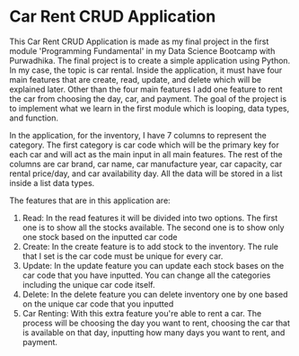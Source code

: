 # Car Rent CRUD Application
This Car Rent CRUD Application is made as my final project in the first module 'Programming Fundamental' in my Data Science Bootcamp with Purwadhika. The final project is to create a simple application using Python. In my case, the topic is car rental. Inside the application, it must have four main features that are create, read, update, and delete which will be explained later. Other than the four main features I add one feature to rent the car from choosing the day, car, and payment. The goal of the project is to implement what we learn in the first module which is looping, data types, and function. 

In the application, for the inventory, I have 7 columns to represent the category. The first category is car code which will be the primary key for each car and will act as the main input in all main features. The rest of the columns are car brand, car name, car manufacture year, car capacity, car rental price/day, and car availability day. All the data will be stored in a list inside a list data types. 

The features that are in this application are:
1. Read: In the read features it will be divided into two options. The first one is to show all the stocks available. The second one is to show only one stock based      on the inputted car code
2. Create: In the create feature is to add stock to the inventory. The rule that I set is the car code must be unique for every car.
3. Update: In the update feature you can update each stock bases on the car code that you have inputted. You can change all the categories including the unique car code itself.
4. Delete: In the delete feature you can delete inventory one by one based on the unique car code that you inputted
5. Car Renting: With this extra feature you're able to rent a car. The process will be choosing the day you want to rent, choosing the car that is available on that day, inputting how many days you want to rent, and payment.
